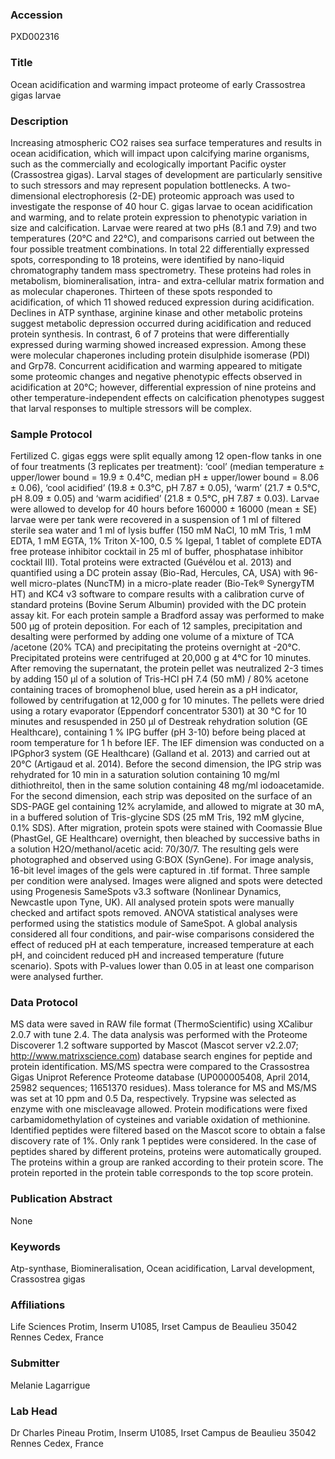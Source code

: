 ### Accession
PXD002316

### Title
Ocean acidification and warming impact proteome of early Crassostrea gigas larvae

### Description
Increasing atmospheric CO2 raises sea surface temperatures and results in ocean acidification, which will impact upon calcifying marine organisms, such as the commercially and ecologically important Pacific oyster (Crassostrea gigas). Larval stages of development are particularly sensitive to such stressors and may represent population bottlenecks. A two-dimensional electrophoresis (2-DE) proteomic approach was used to investigate the response of 40 hour C. gigas larvae to ocean acidification and warming, and to relate protein expression to phenotypic variation in size and calcification. Larvae were reared at two pHs (8.1 and 7.9) and two temperatures (20°C and 22°C), and comparisons carried out between the four possible treatment combinations. In total 22 differentially expressed spots, corresponding to 18 proteins, were identified by nano-liquid chromatography tandem mass spectrometry. These proteins had roles in metabolism, biomineralisation, intra- and extra-cellular matrix formation and as molecular chaperones. Thirteen of these spots responded to acidification, of which 11 showed reduced expression during acidification. Declines in ATP synthase, arginine kinase and other metabolic proteins suggest metabolic depression occurred during acidification and reduced protein synthesis. In contrast, 6 of 7 proteins that were differentially expressed during warming showed increased expression. Among these were molecular chaperones including protein disulphide isomerase (PDI) and Grp78. Concurrent acidification and warming appeared to mitigate some proteomic changes and negative phenotypic effects observed in acidification at 20°C; however, differential expression of nine proteins and other temperature-independent effects on calcification phenotypes suggest that larval responses to multiple stressors will be complex.

### Sample Protocol
Fertilized C. gigas eggs were split equally among 12 open-flow tanks in one of four treatments (3 replicates per treatment): ‘cool’ (median temperature ± upper/lower bound = 19.9 ± 0.4°C, median pH ± upper/lower bound = 8.06 ± 0.06), ‘cool acidified’ (19.8 ± 0.3°C, pH 7.87 ± 0.05), ‘warm’ (21.7 ± 0.5°C, pH 8.09 ± 0.05) and ‘warm acidified’ (21.8 ± 0.5°C, pH 7.87 ± 0.03). Larvae were allowed to develop for 40 hours before 160000 ± 16000 (mean ± SE) larvae were per tank were recovered in a suspension of 1 ml of filtered sterile sea water and 1 ml of lysis buffer (150 mM NaCl, 10 mM Tris, 1 mM EDTA, 1 mM EGTA, 1% Triton X-100, 0.5 % Igepal, 1 tablet of complete EDTA free protease inhibitor cocktail in 25 ml of buffer, phosphatase inhibitor cocktail III). Total proteins were extracted (Guévélou et al. 2013) and quantified using a DC protein assay (Bio-Rad, Hercules, CA, USA) with 96-well micro-plates (NuncTM) in a micro-plate reader (Bio-Tek® SynergyTM HT) and KC4 v3 software to compare results with a calibration curve of standard proteins (Bovine Serum Albumin) provided with the DC protein assay kit. For each protein sample a Bradford assay was performed to make 500 μg of protein deposition. For each of 12 samples, precipitation and desalting were performed by adding one volume of a mixture of TCA /acetone (20% TCA) and precipitating the proteins overnight at -20°C. Precipitated proteins were centrifuged at 20,000 g at 4°C for 10 minutes. After removing the supernatant, the protein pellet was neutralized 2-3 times by adding 150 µl of a solution of Tris-HCl pH 7.4 (50 mM) / 80% acetone containing traces of bromophenol blue, used herein as a pH indicator, followed by centrifugation at 12,000 g  for 10 minutes. The pellets were dried using a rotary evaporator (Eppendorf concentrator 5301) at 30 °C for 10 minutes and resuspended in 250 µl of Destreak rehydration solution (GE Healthcare), containing 1 % IPG buffer (pH 3-10) before being placed at room temperature for 1 h before IEF. The IEF dimension was conducted on a IPGphor3 system (GE Healthcare) (Galland et al. 2013) and carried out at 20°C (Artigaud et al. 2014). Before the second dimension, the IPG strip was rehydrated for 10 min in a saturation solution containing 10 mg/ml dithiothreitol, then in the same solution containing 48 mg/ml iodoacetamide. For the second dimension, each strip was deposited on the surface of an SDS-PAGE gel containing 12% acrylamide, and allowed to migrate at 30 mA, in a buffered solution of Tris-glycine SDS (25 mM Tris, 192 mM glycine, 0.1% SDS). After migration, protein spots were stained with Coomassie Blue (PhastGel, GE Healthcare) overnight, then bleached by successive baths in a solution H2O/methanol/acetic acid: 70/30/7. The resulting gels were photographed and observed using G:BOX (SynGene). For image analysis, 16-bit level images of the gels were captured in .tif format. Three sample per condition were analysed. Images were aligned and spots were detected using Progenesis SameSpots v3.3 software (Nonlinear Dynamics, Newcastle upon Tyne, UK). All analysed protein spots were manually checked and artifact spots removed. ANOVA statistical analyses were performed using the statistics module of SameSpot. A global analysis considered all four conditions, and pair-wise comparisons considered the effect of reduced pH at each temperature, increased temperature at each pH, and coincident reduced pH and increased temperature (future scenario). Spots with P-values lower than 0.05 in at least one comparison were analysed further.

### Data Protocol
MS data were saved in RAW file format (ThermoScientific) using XCalibur 2.0.7 with tune 2.4. The data analysis was performed with the Proteome Discoverer 1.2 software supported by Mascot (Mascot server v2.2.07; http://www.matrixscience.com) database search engines for peptide and protein identification. MS/MS spectra were compared to the Crassostrea Gigas Uniprot Reference Proteome database (UP000005408, April 2014, 25982 sequences; 11651370 residues). Mass tolerance for MS and MS/MS was set at 10 ppm and 0.5 Da, respectively. Trypsine was selected as enzyme with one miscleavage allowed. Protein modifications were fixed carbamidomethylation of cysteines and variable oxidation of methionine. Identified peptides were filtered based on the Mascot score to obtain a false discovery rate of 1%. Only rank 1 peptides were considered. In the case of peptides shared by different proteins, proteins were automatically grouped. The proteins within a group are ranked according to their protein score. The protein reported in the protein table corresponds to the top score protein.

### Publication Abstract
None

### Keywords
Atp-synthase, Biomineralisation, Ocean acidification, Larval development, Crassostrea gigas

### Affiliations
Life Sciences
Protim, Inserm U1085, Irset Campus de Beaulieu 35042 Rennes Cedex, France

### Submitter
Melanie Lagarrigue

### Lab Head
Dr Charles Pineau
Protim, Inserm U1085, Irset Campus de Beaulieu 35042 Rennes Cedex, France



